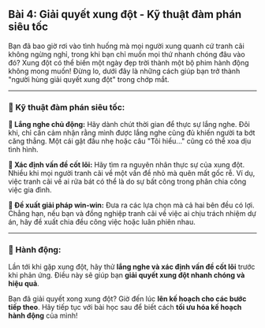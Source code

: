 ## Bài 4: Giải quyết xung đột - Kỹ thuật đàm phán siêu tốc

Bạn đã bao giờ rơi vào tình huống mà mọi người xung quanh cứ tranh cãi không ngừng nghỉ, trong khi bạn chỉ muốn mọi thứ nhanh chóng đâu vào đó? Xung đột có thể biến một ngày đẹp trời thành một bộ phim hành động không mong muốn! Đừng lo, dưới đây là những cách giúp bạn trở thành "người hùng giải quyết xung đột" trong chớp mắt.

---

### 📌 Kỹ thuật đàm phán siêu tốc:

**🔹 Lắng nghe chủ động:**
Hãy dành chút thời gian để thực sự lắng nghe. Đôi khi, chỉ cần cảm nhận rằng mình được lắng nghe cũng đủ khiến người ta bớt căng thẳng. Một cái gật đầu nhẹ hoặc câu "Tôi hiểu..." cũng có thể xoa dịu tình hình.

**🔹 Xác định vấn đề cốt lõi:**
Hãy tìm ra nguyên nhân thực sự của xung đột. Nhiều khi mọi người tranh cãi về một vấn đề nhỏ mà quên mất gốc rễ. Ví dụ, việc tranh cãi về ai rửa bát có thể là do sự bất công trong phân chia công việc gia đình.

**🔹 Đề xuất giải pháp win-win:**
Đưa ra các lựa chọn mà cả hai bên đều có lợi. Chẳng hạn, nếu bạn và đồng nghiệp tranh cãi về việc ai chịu trách nhiệm dự án, hãy đề xuất chia đều công việc hoặc luân phiên nhau.

---

### 🚀 Hành động:

Lần tới khi gặp xung đột, hãy thử **lắng nghe và xác định vấn đề cốt lõi** trước khi phản ứng. Điều này sẽ giúp bạn **giải quyết xung đột nhanh chóng và hiệu quả**.

Bạn đã giải quyết xong xung đột? Giờ đến lúc **lên kế hoạch cho các bước tiếp theo**. Hãy tiếp tục với bài học sau để biết cách **tối ưu hóa kế hoạch hành động** của mình!